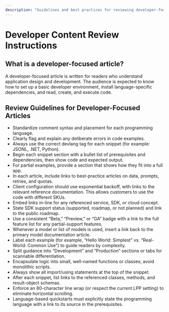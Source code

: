 ```yaml
---
description: "Guidelines and best practices for reviewing developer-focused articles, including code sample standards, snippet structure, and developer content requirements."
---
```


# Developer Content Review Instructions

## What is a developer-focused article?

A developer-focused article is written for readers who understand application design and development. The audience is expected to know how to set up a basic developer environment, install language-specific dependencies, and read, create, and execute code.

## Review Guidelines for Developer-Focused Articles

- Standardize comment syntax and placement for each programming language.
- Clearly flag and explain any deliberate errors in code examples.
- Always use the correct devlang tag for each snippet (for example: JSONL, .NET, Python).
- Begin each snippet section with a bullet list of prerequisites and dependencies, then show code and expected output.
- For partial examples, provide a section that shows how they fit into a full app.
- In each article, include links to best-practice articles on data, prompts, retries, and quotas.
- Client configuration should use exponential backoff, with links to the relevant reference documentation. This allows customers to use the code with different SKUs.
- Embed links in-line for any referenced service, SDK, or cloud concept.
- State SDK support status (supported, roadmap, or not planned) and link to the public roadmap.
- Use a consistent “Beta,” “Preview,” or “GA” badge with a link to the full feature list for any partial-support features.
- Whenever a model or list of models is used, insert a link back to the primary model documentation article.
- Label each example (for example, “Hello World: Simplest” vs. “Real-World: Common Use”) to guide readers by complexity.
- Split guidance into “Development” and “Production” sections or tabs for scannable differentiation.
- Encapsulate logic into small, well-named functions or classes; avoid monolithic scripts.
- Always show all import/using statements at the top of the snippet.
- After each snippet, list links to the referenced classes, methods, and result-object schemas.
- Enforce an 80-character line wrap (or respect the current LPP setting) to eliminate horizontal scrolling.
- Language-based quickstarts must explicitly state the programming language with a link to its source in the prerequisites.
